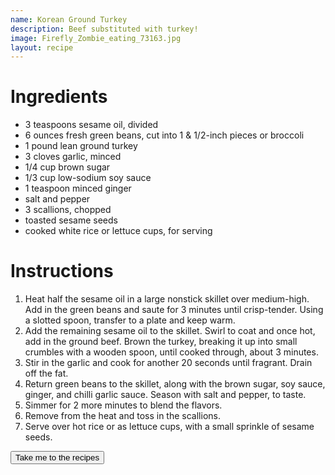 ```yaml
---
name: Korean Ground Turkey
description: Beef substituted with turkey!
image: Firefly_Zombie_eating_73163.jpg
layout: recipe
---
```


<h1 class="text-secondary text-3xl my-2">Ingredients</h1>
<ul class="py-2">
    <li>3 teaspoons sesame oil, divided</li>
    <li>6 ounces fresh green beans, cut into 1 & 1/2-inch pieces or broccoli</li>
    <li>1 pound lean ground turkey</li>
    <li>3 cloves garlic, minced</li>
    <li>1/4 cup brown sugar</li>
    <li>1/3 cup low-sodium soy sauce</li>
    <li>1 teaspoon minced ginger</li>
    <li>salt and pepper</li>
    <li>3 scallions, chopped</li>
    <li>toasted sesame seeds</li>
    <li>cooked white rice or lettuce cups, for serving</li>
</ul>

<h1 class="text-secondary text-3xl my-2">Instructions</h1>
<ol class="py-2">
    <li>Heat half the sesame oil in a large nonstick skillet over medium-high. Add in the green
    beans and saute for 3 minutes until crisp-tender. Using a slotted spoon, transfer to a plate 
    and keep warm.</li>
    <li>Add the remaining sesame oil to the skillet. Swirl to coat and once hot, add in the ground 
    beef. Brown the turkey, breaking it up into small crumbles with a wooden spoon, until cooked through,
    about 3 minutes.</li>
    <li>Stir in the garlic and cook for another 20 seconds until fragrant. Drain off the fat.</li>
    <li>Return green beans to the skillet, along with the brown sugar, soy sauce, ginger, and chilli
    garlic sauce. Season with salt and pepper, to taste.</li>
    <li>Simmer for 2 more minutes to blend the flavors.</li>
    <li>Remove from the heat and toss in the scallions.</li>
    <li>Serve over hot rice or as lettuce cups, with a small sprinkle of sesame seeds.</li>
</ol>
<div>
    <a href="/recipe_list.html"><button class="btn btn-accent">Take me to the recipes</button></a>
</div>
